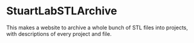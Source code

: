 # StuartLabSTLArchive
This makes a website to archive a whole bunch of STL files into projects, with descriptions of every project and file.
